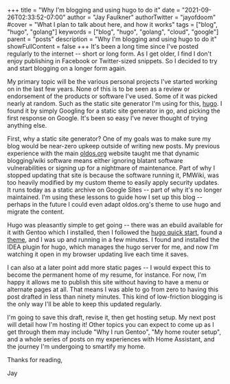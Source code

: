 +++
title = "Why I'm blogging and using hugo to do it"
date = "2021-09-26T02:33:52-07:00"
author = "Jay Faulkner"
authorTwitter = "jayofdoom" 
#cover = "What I plan to talk about here, and how it works"
tags = ["blog", "hugo", "golang"]
keywords = ["blog", "hugo", "golang", "cloud", "google"]
parent = "posts"
description = "Why I'm blogging and using hugo to do it"
showFullContent = false
+++
It's been a long time since I've posted regularly to the internet -- short or long form. As I get older, I find I don't
enjoy publishing in Facebook or Twitter-sized snippets. So I decided to try and start blogging on a longer form again.

My primary topic will be the various personal projects I've started working on in the last few years. None of this is
to be seen as a review or endorsement of the products or software I've used. Some of it was picked nearly at random.
Such as the static site generator I'm using for this, [hugo](https://gohugo.io "gohugo.io"). I found it by simply
Googling for a static site generator in go, and picking the first response on Google. It's been so easy I've never
thought of trying anything else.

First, why a static site generator? One of my goals was to make sure my blog would be near-zero upkeep outside
of writing new posts. My previous experience with the main [oldos.org](http://oldos.org "OldOs.org") website taught me
that dynamic blogging/wiki software means either ignoring blatant software vulnerabilities or signing up for a nightmare
of maintenance. Part of why I stopped updating that site is because the software running it, PMWiki, was too heavily
modified by my custom theme to easily apply security updates. It runs today as a static archive on Google Sites -- part
of why it's no longer maintained. I'm using these lessons to guide how I set up this blog -- perhaps in the future I
could even adapt oldos.org's theme to use hugo and migrate the content.

Hugo was pleasantly simple to get going -- there was an ebuild available for it with Gentoo which I installed, then I 
followed the [hugo quick start](https://gohugo.io/getting-started/quick-start/ "Hugo Quick Start"), found a
[theme](https://themes.gohugo.io/ "Hugo Themes"), and I was up and running in a few minutes. I found and installed the
IDEA plugin for hugo, which manages the hugo server for me, and now I'm watching it open in my browser updating live
each time it saves.

I can also at a later point add more static pages -- I would expect this to become the permanent home of my resume, for
instance. For now, I'm happy it allows me to publish this site without having to have a menu or alternate pages at all.
That means I was able to go from zero to having this post drafted in less than ninety minutes. This kind of low-friction
blogging is the only way I'll be able to keep this updated regularly.

I'm going to save this draft, revise it, then get hosting setup. My next post will detail how I'm hosting it! Other
topics you can expect to come up  as I get through them may include "Why I run Gentoo", "My home router setup", and a
whole series of posts on my  experiences with Home Assistant, and the journey I'm undergoing to smartify my home.

Thanks for reading,

Jay